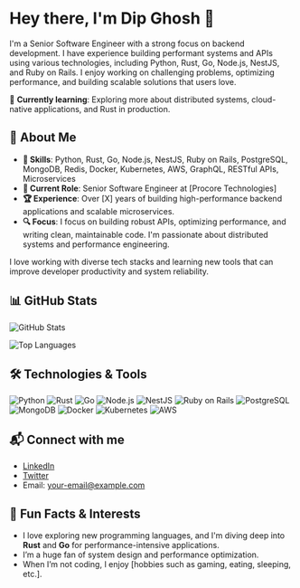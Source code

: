 # Hey there, I'm Dip Ghosh 👋

I'm a Senior Software Engineer with a strong focus on backend development. I have experience building performant systems and APIs using various technologies, including Python, Rust, Go, Node.js, NestJS, and Ruby on Rails. I enjoy working on challenging problems, optimizing performance, and building scalable solutions that users love.

🌱 **Currently learning**: Exploring more about distributed systems, cloud-native applications, and Rust in production.

## 🚀 About Me
- **🔧 Skills**: Python, Rust, Go, Node.js, NestJS, Ruby on Rails, PostgreSQL, MongoDB, Redis, Docker, Kubernetes, AWS, GraphQL, RESTful APIs, Microservices
- **💼 Current Role**: Senior Software Engineer at [Procore Technologies]
- **🏆 Experience**: Over [X] years of building high-performance backend applications and scalable microservices.
- **🔍 Focus**: I focus on building robust APIs, optimizing performance, and writing clean, maintainable code. I'm passionate about distributed systems and performance engineering.

I love working with diverse tech stacks and learning new tools that can improve developer productivity and system reliability.

## 📊 GitHub Stats

![GitHub Stats](https://github-readme-stats.vercel.app/api?username=dipghoshraj&show_icons=true&theme=dark)

![Top Languages](https://github-readme-stats.vercel.app/api/top-langs/?username=dipghoshraj&layout=compact&theme=dark)

## 🛠️ Technologies & Tools
![Python](https://img.shields.io/badge/Python-3776AB?style=flat&logo=python&logoColor=white)
![Rust](https://img.shields.io/badge/Rust-000000?style=flat&logo=rust&logoColor=white)
![Go](https://img.shields.io/badge/Go-00ADD8?style=flat&logo=go&logoColor=white)
![Node.js](https://img.shields.io/badge/Node.js-339933?style=flat&logo=node.js&logoColor=white)
![NestJS](https://img.shields.io/badge/NestJS-E0234E?style=flat&logo=nestjs&logoColor=white)
![Ruby on Rails](https://img.shields.io/badge/Ruby%20on%20Rails-CC0000?style=flat&logo=ruby&logoColor=white)
![PostgreSQL](https://img.shields.io/badge/PostgreSQL-336791?style=flat&logo=postgresql&logoColor=white)
![MongoDB](https://img.shields.io/badge/MongoDB-47A248?style=flat&logo=mongodb&logoColor=white)
![Docker](https://img.shields.io/badge/Docker-2496ED?style=flat&logo=docker&logoColor=white)
![Kubernetes](https://img.shields.io/badge/Kubernetes-326CE5?style=flat&logo=kubernetes&logoColor=white)
![AWS](https://img.shields.io/badge/AWS-232F3E?style=flat&logo=amazon-aws&logoColor=white)

## 📬 Connect with me
- [LinkedIn](https://www.linkedin.com/in/your-profile/)
- [Twitter](https://twitter.com/your-profile/)
- Email: your-email@example.com

## 🎯 Fun Facts & Interests
- I love exploring new programming languages, and I'm diving deep into **Rust** and **Go** for performance-intensive applications.
- I’m a huge fan of system design and performance optimization.
- When I’m not coding, I enjoy [hobbies such as gaming, eating, sleeping, etc.].


<!---
dipghoshraj/dipghoshraj is a ✨ special ✨ repository because its `README.md` (this file) appears on your GitHub profile.
You can click the Preview link to take a look at your changes.
--->
